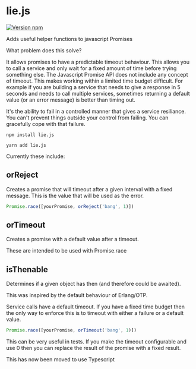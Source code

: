 # lie.js

[![Version npm](https://img.shields.io/npm/v/lie.js.svg?style=flat-square)](https://www.npmjs.com/package/lie.js)

Adds useful helper functions to javascript Promises

What problem does this solve?

It allows promises to have a predictable timeout behaviour.
This allows you to call a service and only wait for a fixed amount of time before trying something else.
The Javascript Promise API does not include any concept of timeout.
This makes working within a limited time budget difficult.
For example if you are building a service that needs to give a response in 5 seconds and needs to call multiple services, sometimes returning a default value (or an error message) is better than timing out.

It's the ability to fail in a controlled manner that gives a service resiliance. 
You can't prevent things outside your control from failing. You can gracefully cope with that failure.

```
npm install lie.js

yarn add lie.js
```

Currently these include:

## orReject

 Creates a promise that will timeout after a given interval with a fixed message.
 This is the value that will be used as the error.

```javascript
Promise.race([yourPromise, orReject('bang', 1)])
```


## orTimeout 

Creates a promise with a default value after a timeout.

These are intended to be used with Promise.race


## isThenable

Determines if a given object has then (and therefore could be awaited).

This was inspired by the default behaviour of Erlang/OTP.

Service calls have a default timeout. If you have a fixed time budget then the only way to enforce this is to timeout with either a failure or a default value.

```javascript
Promise.race([yourPromise, orTimeout('bang', 1)])

```

This can be very useful in tests. If you make the timeout configurable and use 0 then you can replace the result of the promise with a fixed result.

This has now been moved to use Typescript
